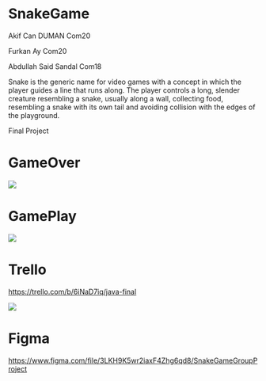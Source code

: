 # SnakeGame
Akif Can DUMAN  Com20

Furkan Ay  Com20

Abdullah Said Sandal  Com18

Snake is the generic name for video games with a concept in which the player guides a line that runs along. The player controls a long, slender creature resembling a snake, usually along a wall, collecting food, resembling a snake with its own tail and avoiding collision with the edges of the playground.

Final Project 
# GameOver

<img src="https://user-images.githubusercontent.com/74255322/117653633-e2c59900-b151-11eb-8e91-376aff15795a.jpg">

# GamePlay

<img src="https://user-images.githubusercontent.com/72707885/117653973-ee977680-b1b6-11eb-8d03-3f0a642b60b2.jpg">

# Trello

https://trello.com/b/6iNaD7iq/java-final

<img src="https://user-images.githubusercontent.com/72707885/117654782-0f140080-b1b8-11eb-8e0f-dd35cbbbc246.jpg">

# Figma

https://www.figma.com/file/3LKH9K5wr2iaxF4Zhg6qd8/SnakeGameGroupProject
